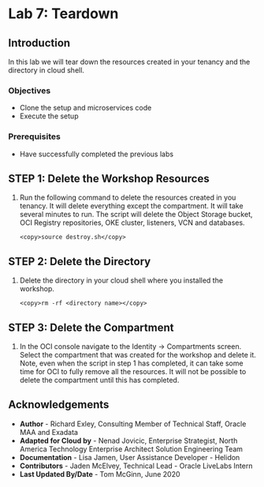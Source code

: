 # Lab 7: Teardown

## Introduction

In this lab we will tear down the resources created in your tenancy and the directory in cloud shell.

### Objectives

* Clone the setup and microservices code
* Execute the setup

### Prerequisites

* Have successfully completed the previous labs

## **STEP 1**: Delete the Workshop Resources

1. Run the following command to delete the resources created in you tenancy.  It will delete everything except the compartment.  It will take several minutes to run.  The script will delete the Object Storage bucket, OCI Registry repositories, OKE cluster, listeners, VCN and databases.

    ```
    <copy>source destroy.sh</copy>
    ```

## **STEP 2**: Delete the Directory

1. Delete the directory in your cloud shell where you installed the workshop.

    ```
    <copy>rm -rf <directory name></copy>
    ```

## **STEP 3**: Delete the Compartment

1. In the OCI console navigate to the Identity -> Compartments screen.  Select the compartment that was created for the workshop and delete it.  Note, even when the script in step 1 has completed, it can take some time for OCI to fully remove all the resources.  It will not be possible to delete the compartment until this has completed.

## Acknowledgements

* **Author** - Richard Exley, Consulting Member of Technical Staff, Oracle MAA and Exadata
* **Adapted for Cloud by** - Nenad Jovicic, Enterprise Strategist, North America Technology Enterprise Architect Solution Engineering Team
* **Documentation** - Lisa Jamen, User Assistance Developer - Helidon
* **Contributors** - Jaden McElvey, Technical Lead - Oracle LiveLabs Intern
* **Last Updated By/Date** - Tom McGinn, June 2020
